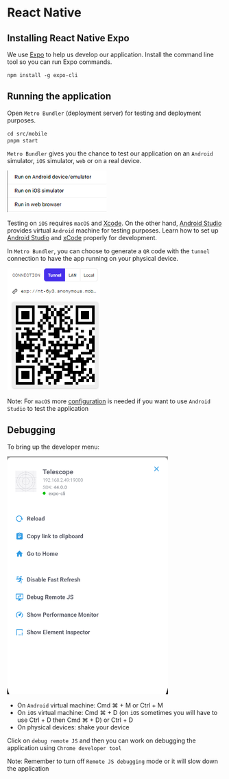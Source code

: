 # React Native

## Installing React Native Expo

We use [Expo](https://expo.dev/) to help us develop our application. Install the command line tool so you can run Expo commands.

```
npm install -g expo-cli
```

## Running the application

Open `Metro Bundler` (deployment server) for testing and deployment purposes.

```
cd src/mobile
pnpm start
```

`Metro Bundler` gives you the chance to test our application on an `Android` simulator, `iOS` simulator, `web` or on a real device.

![Deployment options](./images/metro_bundler_deploy_options.png)

Testing on `iOS` requires `macOS` and [Xcode](https://developer.apple.com/xcode/).
On the other hand, [Android Studio](https://developer.android.com/studio?gclid=Cj0KCQiAuvOPBhDXARIsAKzLQ8HSP0n1tojsRjsEZhT2cWmUrps8u4oND0eAONViZsf9rqMk2gFpc_waAtJOEALw_wcB&gclsrc=aw.ds) provides virtual `Android` machine for testing purposes. Learn how to set up [Android Studio](https://docs.expo.dev/workflow/android-studio-emulator/) and [xCode](https://docs.expo.dev/workflow/ios-simulator/) properly for development.

In `Metro Bundler`, you can choose to generate a `QR` code with the `tunnel` connection to have the app running on your physical device.

![Tunnel deploy options](./images/tunnel_deploy_option.png)

Note: For `macOS` more [configuration](https://docs.expo.dev/workflow/android-studio-emulator/) is needed if you want to use `Android Studio` to test the application

## Debugging

To bring up the developer menu:

![Developer menu](./images/developer_menu.png)

- On `Android` virtual machine: Cmd ⌘ + M or Ctrl + M
- On `iOS` virtual machine: Cmd ⌘ + D (on `iOS` sometimes you will have to use Ctrl + D then Cmd ⌘ + D) or Ctrl + D
- On physical devices: shake your device

Click on `debug remote JS` and then you can work on debugging the application using `Chrome developer tool`

Note: Remember to turn off `Remote JS debugging` mode or it will slow down the application
